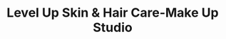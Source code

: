 ---
title: "Level Up Skin & Hair Care-Make Up Studio"
url: /udaipur/level-up-skin-and-hair-care-make-up-studio/
shop: hairdresser
---